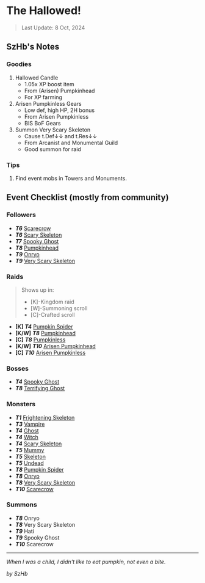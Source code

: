 # The Hallowed!

> Last Update: 8 Oct, 2024

## SzHb's Notes

### Goodies

1. Hallowed Candle
   - 1.05x XP boost item
   - From (Arisen) Pumpkinhead
   - For XP farming
2. Arisen Pumpkinless Gears
   - Low def, high HP, 2H bonus
   - From Arisen Pumpkinless
   - BIS BoF Gears
3. Summon Very Scary Skeleton
   - Cause t.Def↓↓ and t.Res↓↓
   - From Arcanist and Monumental Guild
   - Good summon for raid

### Tips

1. Find event mobs in Towers and Monuments.

## Event Checklist (mostly from community)

### Followers
- ***T6*** [Scarecrow](https://codex.fqegg.top/#/codex/followers/scarecrow/)
- ***T6*** [Scary Skeleton](https://codex.fqegg.top/#/codex/followers/scary-skeleton/)
- ***T7*** [Spooky Ghost](https://codex.fqegg.top/#/codex/followers/spooky-ghost/)
- ***T8*** [Pumpkinhead](https://codex.fqegg.top/#/codex/followers/pumpkinhead/)
- ***T9*** [Onryo](https://codex.fqegg.top/#/codex/followers/onryo/)
- ***T9*** [Very Scary Skeleton](https://codex.fqegg.top/#/codex/followers/very-scary-skeleton/)

### Raids

> Shows up in: 
> - [K]-Kingdom raid
> - [W]-Summoning scroll
> - [C]-Crafted scroll

- **[K]** ***T4*** [Pumpkin Spider](https://codex.fqegg.top/#/codex/raids/pumpkin-spider/)
- **[K/W]** ***T8*** [Pumpkinhead](https://codex.fqegg.top/#/codex/raids/pumpkinhead/)
- **[C]** ***T8*** [Pumpkinless](https://codex.fqegg.top/#/codex/raids/pumpkinless/)
- **[K/W]** ***T10*** [Arisen Pumpkinhead](https://codex.fqegg.top/#/codex/raids/arisen-pumpkinhead/)
- **[C]** ***T10*** [Arisen Pumpkinless](https://codex.fqegg.top/#/codex/raids/arisen-pumpkinless/)

### Bosses

- ***T4*** [Spooky Ghost](https://codex.fqegg.top/#/codex/bosses/spooky-ghost/)
- ***T8*** [Terrifying Ghost](https://codex.fqegg.top/#/codex/bosses/terrifying-ghost/)

### Monsters

- ***T1*** [Frightening Skeleton](https://codex.fqegg.top/#/codex/monsters/frightening-skeleton/)
- ***T3*** [Vampire](https://codex.fqegg.top/#/codex/monsters/vampire-6bb40b71/)
- ***T4*** [Ghost](https://codex.fqegg.top/#/codex/monsters/ghost-6719abf3/)
- ***T4*** [Witch](https://codex.fqegg.top/#/codex/monsters/witch/)
- ***T4*** [Scary Skeleton](https://codex.fqegg.top/#/codex/monsters/scary-skeleton/)
- ***T5*** [Mummy](https://codex.fqegg.top/#/codex/monsters/mummy/)
- ***T5*** [Skeleton](https://codex.fqegg.top/#/codex/monsters/skeleton-96a555cc/)
- ***T5*** [Undead](https://codex.fqegg.top/#/codex/monsters/undead/)
- ***T8*** [Pumpkin Spider](https://codex.fqegg.top/#/codex/monsters/pumpkin-spider/)
- ***T8*** [Onryo](https://codex.fqegg.top/#/codex/monsters/onryo/)
- ***T8*** [Very Scary Skeleton](https://codex.fqegg.top/#/codex/monsters/very-scary-skeleton/)
- ***T10*** [Scarecrow](https://codex.fqegg.top/#/codex/monsters/scarecrow/)

### Summons

- ***T8*** Onryo
- ***T8*** Very Scary Skeleton
- ***T9*** Hati
- ***T9*** Spooky Ghost
- ***T10*** Scarecrow

---

*When I was a child, I didn't like to eat pumpkin, not even a bite.*

*by SzHb*